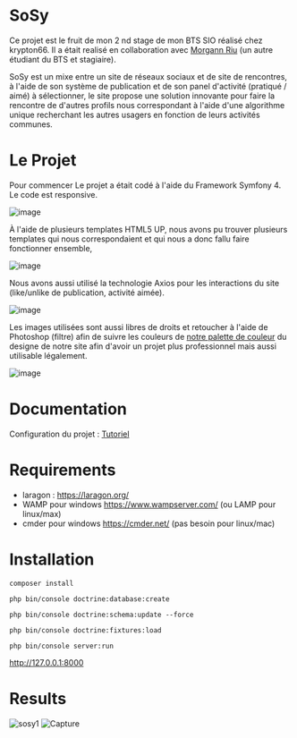 # SoSy

Ce projet est le fruit de mon 2 nd stage de mon BTS SIO réalisé chez krypton66.
Il a était realisé en collaboration avec <a href="https://github.com/morgannito">Morgann Riu</a> (un autre étudiant du BTS et stagiaire).

SoSy est un mixe entre un site de réseaux sociaux et de site de rencontres, à l'aide de son système de publication et de son panel 
d'activité (pratiqué / aimé) à sélectionner, le site propose une solution innovante pour faire la rencontre de d'autres profils nous 
correspondant à l'aide d'une algorithme unique recherchant les autres usagers en fonction de leurs activités communes.

# Le Projet

Pour commencer Le projet a était codé à l'aide du Framework Symfony 4.
Le code est responsive.

![image](https://user-images.githubusercontent.com/45235527/96745902-e9174200-13c6-11eb-9388-d6ae349db857.png)

À l'aide de plusieurs templates HTML5 UP, nous avons pu trouver plusieurs templates qui nous correspondaient et qui nous a donc fallu faire fonctionner ensemble,

![image](https://user-images.githubusercontent.com/45235527/96745778-c9801980-13c6-11eb-8672-fa5ef27b7120.png)

Nous avons aussi utilisé la technologie Axios pour les interactions du site (like/unlike de publication, activité aimée).

![image](https://user-images.githubusercontent.com/45235527/96745379-5d051a80-13c6-11eb-8ca6-eb30405ed5d4.png)

Les images utilisées sont aussi libres de droits et retoucher à l'aide de Photoshop (filtre) afin de suivre les couleurs de <a href="https://github.com/AcensJJ/Friends/blob/master/palette-color.png">notre palette de
 couleur</a> du designe de notre site afin d'avoir un projet plus professionnel mais aussi utilisable légalement.

![image](https://user-images.githubusercontent.com/45235527/96747858-1a910d00-13c9-11eb-9acc-748ba661be97.png)

# Documentation

Configuration du projet : <a href="https://drive.google.com/file/d/1hEvdeTFaUARG0PUgI91X9p1ww5X0OiR-/view?usp=sharing">Tutoriel</a>

Requirements
============

- laragon : https://laragon.org/
- WAMP pour windows https://www.wampserver.com/ (ou LAMP pour linux/max)
- cmder pour windows https://cmder.net/ (pas besoin pour linux/mac)

Installation
============

`composer install`

`php bin/console doctrine:database:create`

`php bin/console doctrine:schema:update --force`

`php bin/console doctrine:fixtures:load`

`php bin/console server:run`

http://127.0.0.1:8000

# Results

![sosy1](https://user-images.githubusercontent.com/45235527/96745102-0ef01700-13c6-11eb-87ef-cdc793c7277e.PNG)
![Capture](https://user-images.githubusercontent.com/45235527/96931859-4510c200-14be-11eb-96d7-6ebaa0216b6b.PNG)
